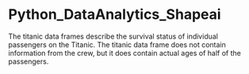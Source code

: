 # Python_DataAnalytics_Shapeai
The titanic data frames describe the survival status of individual passengers on the Titanic. The titanic data frame does not contain information from the crew, but it does contain actual ages of half of the passengers.
